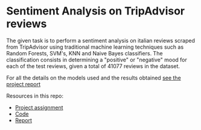 #  Sentiment Analysis on TripAdvisor reviews

The given task is to perform a sentiment analysis on italian reviews scraped from TripAdvisor using traditional machine learning techniques such as Random Forests, SVM's, KNN and Naive Bayes classifiers. The classification consists in determining a "positive" or "negative" mood for each of the test reviews, given a total of 41077 reviews in the dataset.

For all the details on the models used and the results obtained [see the project report](https://github.com/gabrieletiboni/Sentiment-Analysis-on-TripAdvisor-reviews/blob/master/Report.pdf)

Resources in this repo:

- [Project assignment](https://github.com/gabrieletiboni/Sentiment-Analysis-on-TripAdvisor-reviews/blob/master/project%20assignment.pdf)
- [Code](https://github.com/gabrieletiboni/Sentiment-Analysis-on-TripAdvisor-reviews/blob/master/CODE/solution.py)
- [Report](https://github.com/gabrieletiboni/Sentiment-Analysis-on-TripAdvisor-reviews/blob/master/Report.pdf)
